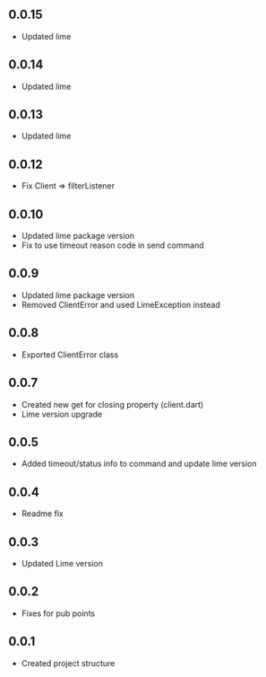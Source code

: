 ## 0.0.15

* Updated lime 

## 0.0.14

* Updated lime 

## 0.0.13

* Updated lime 

## 0.0.12

* Fix Client => filterListener

## 0.0.10

* Updated lime package version
* Fix to use timeout reason code in send command

## 0.0.9

* Updated lime package version
* Removed ClientError and used LimeException instead

## 0.0.8

* Exported ClientError class

## 0.0.7

* Created new get for closing property (client.dart)
* Lime version upgrade

## 0.0.5

* Added timeout/status info to command and update lime version

## 0.0.4

* Readme fix

## 0.0.3

* Updated Lime version

## 0.0.2

* Fixes for pub points

## 0.0.1

* Created project structure
